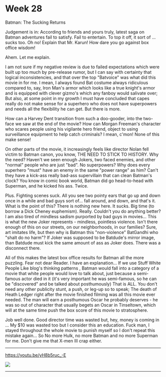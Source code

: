 # Week 28

Batman: The Sucking Returns

Judgement is in: According to friends and yours truly, latest saga on
Batman adventures fail to satisfy. Fail to entertain. To top it off,
it sort of ... sucks too. Oh no! Explain that Mr. Karun! How dare you
go against box office wisdom!

Ahem. Let me explain.

I am not sure if my negative review is due to failed expectations
which were built up too much by pre-release rumor, but I can say with
certainty that logical inconsistencies, and that over the top
"Batvoice" was what did this movie in for me. I mean, I always found
Bat costume always ridiculous compared to, say, Iron Man's armor which
looks like a true knight's armor and is equipped with clever gizmo's
which any fanboy would salivate over; But also, at some point in my
growth I must have concluded that capes really do not make sense for a
superhero who does not have superpowers and needs all the flexibility
he can get. But there is more.

How can a Harvey Dent transition from such a doo-gooder, into the
two-face we saw at the end of the movie? How can Morgan Freeman's
character who scares people using his vigilante hero friend, object to
using surveillance equipment to help catch criminals? I mean, c'mon!
None of this make sense!

On other parts of the movie, it increasingly feels like director Nolan
fell victim to Batman canon, you know, THE NEED TO STICK TO
HISTORY. Why the need? Haven't we seen enough Jokers, two faced
enemies, and other "normal" people who are just "bad". No superpowers?
Why does every superhero "must" have an enemy in the same "power
range" as him? Can't they have a kick-ass really bad-ass supervillain
that can clean Batman's clock? You know in comic book world, Batman
did go head-to-head with Superman, and he kicked his ass. Twice.

Plus. Fighting scenes suck. All you see two pointy ears that go up and
down once in a while and bad guys sort of... fall around, and down,
and that's it. What is the point of this? There is nothing new
here. It sucks. Big time (to borrow a Dick Cheney
euphemism). Really. Couldn't you do anything better? I am also tired
of mindless sadism purported by bad guys in movies... This is what the
new Joker represents - mindless, pointless violence. Isn't there
enough of this on our streets, on our neighborhoods, in our families?
Sure, art imitates life, but then why is Batman this "non-violence"
BatGandhi who "shalt do no harm"? If Joker was supposed to be
Batdude's mirror image, than Batdude must kick the same amount of ass
as Joker does. There was a disconnect there.

All of this makes the latest box office results for Batman all the
more puzzling. Fear not dear Reader. I have an explanation... If we
use Stuff White People Like blog's thinking patterns , Batman would
fall into a category of a movie that white people would love to talk
about, just because a semi-famous actor died in it (it's very
important he was semi-famous, so he can be "discovered" and be talked
about posthumously) That is ALL. You don't need any other publicity
stunt, a push, or leg-up so to speak; The death of Heath Ledger right
after the movie finished filming was all this movie ever needed. The
man will earn a posthumous Oscar he probably deserves - he was so out
of character that usually begets an Oscar in Tinseltown, which will at
the same time push the box score of this movie to stratosphere.

Job well done. Good director time was wasted but, hey, money is coming
in ... My $10 was wasted too but I consider this an education. Fuck
man, I stayed throughout the whole movie to punish myself so I don't
repeat this mistake again... So No more Hulk, no more Batman and no
more Superman for me. Don't give me that X-men III crap either.

---

https://youtu.be/yH8b5ruc_-E

[![](http://img.youtube.com/vi/yH8b5ruc_-E/0.jpg)](http://www.youtube.com/watch?v=yH8b5ruc_-E)

---
